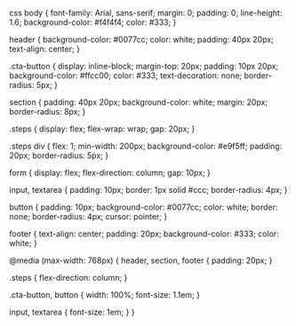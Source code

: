 css
body {
  font-family: Arial, sans-serif;
  margin: 0;
  padding: 0;
  line-height: 1.6;
  background-color: #f4f4f4;
  color: #333;
}

header {
  background-color: #0077cc;
  color: white;
  padding: 40px 20px;
  text-align: center;
}

.cta-button {
  display: inline-block;
  margin-top: 20px;
  padding: 10px 20px;
  background-color: #ffcc00;
  color: #333;
  text-decoration: none;
  border-radius: 5px;
}

section {
  padding: 40px 20px;
  background-color: white;
  margin: 20px;
  border-radius: 8px;
}

.steps {
  display: flex;
  flex-wrap: wrap;
  gap: 20px;
}

.steps div {
  flex: 1;
  min-width: 200px;
  background-color: #e9f5ff;
  padding: 20px;
  border-radius: 5px;
}

form {
  display: flex;
  flex-direction: column;
  gap: 10px;
}

input, textarea {
  padding: 10px;
  border: 1px solid #ccc;
  border-radius: 4px;
}

button {
  padding: 10px;
  background-color: #0077cc;
  color: white;
  border: none;
  border-radius: 4px;
  cursor: pointer;
}

footer {
  text-align: center;
  padding: 20px;
  background-color: #333;
  color: white;
}

@media (max-width: 768px) {
  header, section, footer {
    padding: 20px;
  }

  .steps {
    flex-direction: column;
  }

  .cta-button, button {
    width: 100%;
    font-size: 1.1em;
  }

  input, textarea {
    font-size: 1em;
  }
}
